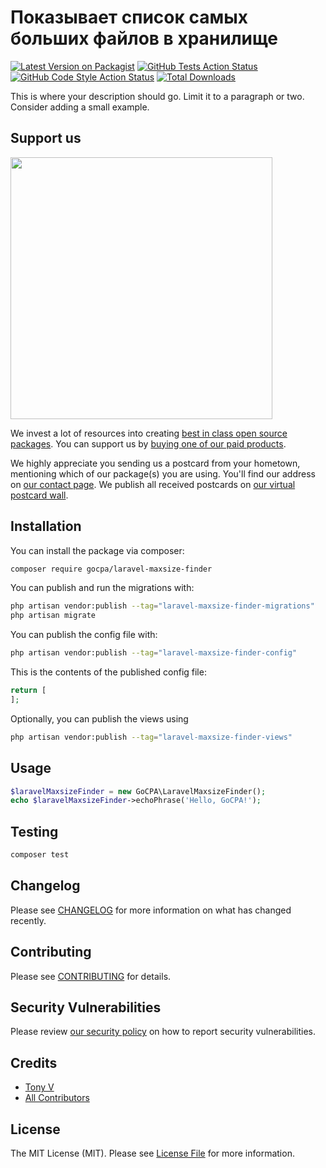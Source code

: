 # Показывает список самых больших файлов в хранилище

[![Latest Version on Packagist](https://img.shields.io/packagist/v/gocpa/laravel-maxsize-finder.svg?style=flat-square)](https://packagist.org/packages/gocpa/laravel-maxsize-finder)
[![GitHub Tests Action Status](https://img.shields.io/github/actions/workflow/status/gocpa/laravel-maxsize-finder/run-tests.yml?branch=main&label=tests&style=flat-square)](https://github.com/gocpa/laravel-maxsize-finder/actions?query=workflow%3Arun-tests+branch%3Amain)
[![GitHub Code Style Action Status](https://img.shields.io/github/actions/workflow/status/gocpa/laravel-maxsize-finder/fix-php-code-style-issues.yml?branch=main&label=code%20style&style=flat-square)](https://github.com/gocpa/laravel-maxsize-finder/actions?query=workflow%3A"Fix+PHP+code+style+issues"+branch%3Amain)
[![Total Downloads](https://img.shields.io/packagist/dt/gocpa/laravel-maxsize-finder.svg?style=flat-square)](https://packagist.org/packages/gocpa/laravel-maxsize-finder)

This is where your description should go. Limit it to a paragraph or two. Consider adding a small example.

## Support us

[<img src="https://github-ads.s3.eu-central-1.amazonaws.com/laravel-maxsize-finder.jpg?t=1" width="419px" />](https://spatie.be/github-ad-click/laravel-maxsize-finder)

We invest a lot of resources into creating [best in class open source packages](https://spatie.be/open-source). You can support us by [buying one of our paid products](https://spatie.be/open-source/support-us).

We highly appreciate you sending us a postcard from your hometown, mentioning which of our package(s) you are using. You'll find our address on [our contact page](https://spatie.be/about-us). We publish all received postcards on [our virtual postcard wall](https://spatie.be/open-source/postcards).

## Installation

You can install the package via composer:

```bash
composer require gocpa/laravel-maxsize-finder
```

You can publish and run the migrations with:

```bash
php artisan vendor:publish --tag="laravel-maxsize-finder-migrations"
php artisan migrate
```

You can publish the config file with:

```bash
php artisan vendor:publish --tag="laravel-maxsize-finder-config"
```

This is the contents of the published config file:

```php
return [
];
```

Optionally, you can publish the views using

```bash
php artisan vendor:publish --tag="laravel-maxsize-finder-views"
```

## Usage

```php
$laravelMaxsizeFinder = new GoCPA\LaravelMaxsizeFinder();
echo $laravelMaxsizeFinder->echoPhrase('Hello, GoCPA!');
```

## Testing

```bash
composer test
```

## Changelog

Please see [CHANGELOG](CHANGELOG.md) for more information on what has changed recently.

## Contributing

Please see [CONTRIBUTING](CONTRIBUTING.md) for details.

## Security Vulnerabilities

Please review [our security policy](../../security/policy) on how to report security vulnerabilities.

## Credits

- [Tony V](https://github.com/gocpa)
- [All Contributors](../../contributors)

## License

The MIT License (MIT). Please see [License File](LICENSE.md) for more information.
